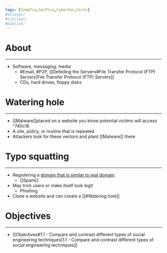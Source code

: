 ```yaml
---
tags: [CompTia,SecPlus,CyberSec,Certs]
#aliases:
#cssclass:
#publish:
---
```


# About
---
- Software, messaging, media
	- #Email, #P2P, [[Defeding the Servers#File Transfer Protocol (FTP) Servers|File Transfer Protocol (FTP) Servers]]
	- CDs, hard drives, floppy disks

# Watering hole
---
- [[Malware]]placed on a website you know potential victims will access ^740c18
- A site, policy, or routine that is repeated
- Attackers look for these vectors and plant [[Malware]] there

# Typo squatting
---
- Registering a <u>domain that is similar to real domain</u>
	- [[Spam]]
- May trick users or make itself look legit
	- Phishing
- Clone a website and can create a [[#Watering hole]]

# Objectives
---
- [[Objectives#1.1 - Compare and contrast different types of social engineering techniques|1.1 - Compare and contrast different types of social engineering techniques]]